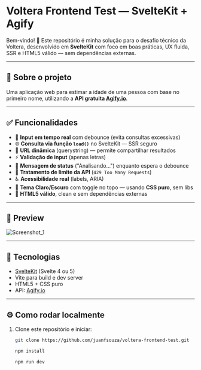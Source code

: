 # Voltera Frontend Test — SvelteKit + Agify

Bem-vindo! 🚀 Este repositório é minha solução para o desafio técnico da Voltera, desenvolvido em **SvelteKit** com foco em boas práticas, UX fluida, SSR e HTML5 válido — sem dependências externas.

---

## 📌 **Sobre o projeto**

Uma aplicação web para estimar a idade de uma pessoa com base no primeiro nome, utilizando a **API gratuita [Agify.io](https://agify.io)**.

---

## ✅ **Funcionalidades**

- 🔎 **Input em tempo real** com debounce (evita consultas excessivas)
- 🌐 **Consulta via função `load()`** no SvelteKit — SSR seguro
- 🔗 **URL dinâmica** (querystring) — permite compartilhar resultados
- ⚡ **Validação de input** (apenas letras)
- 🔄 **Mensagem de status** ("Analisando...") enquanto espera o debounce
- 🚫 **Tratamento de limite da API** (`429 Too Many Requests`)
- ♿ **Acessibilidade real** (labels, ARIA)
- 🎨 **Tema Claro/Escuro** com toggle no topo — usando **CSS puro**, sem libs
- 📄 **HTML5 válido**, clean e sem dependências externas

---

## 📸 **Preview**

![Screenshot_1](https://github.com/user-attachments/assets/79055fc4-9ee7-48cc-a93c-53caa64ef09c)

---

## 🧩 **Tecnologias**

- [SvelteKit](https://kit.svelte.dev/) (Svelte 4 ou 5)
- Vite para build e dev server
- HTML5 + CSS puro
- API: [Agify.io](https://agify.io)

---

## ⚙️ **Como rodar localmente**

1. Clone este repositório e iniciar:
   ```bash
   git clone https://github.com/juanfsouza/voltera-frontend-test.git

   npm install

   npm run dev
```
